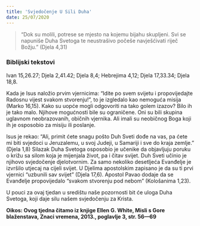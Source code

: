 ```yaml
---
title: 'Svjedočenje U Sili Duha'
date: 25/07/2020
---
```


> <p></p>
> “Dok su molili, potrese se mjesto na kojemu bijahu skupljeni. Svi se napuniše Duha Svetoga te neustrašivo počeše navješćivati riječ Božju.” (Djela 4,31)

### Biblijski tekstovi
Ivan 15,26.27; Djela 2,41.42; Djela 8,4; Hebrejima 4,12; Djela 17,33.34; Djela 18,8.

Kada je Isus naložio prvim vjernicima: “Idite po svem svijetu i propovijedajte Radosnu vijest svakom stvorenju!”, to je izgledalo kao nemoguća misija (Marko 16,15). Kako su uopće mogli odgovoriti na tako golem izazov? Bilo ih je tako malo. Njihove mogućnosti bile su ograničene. Oni su bili skupina uglavnom neobrazovanih, običnih vjernika. Ali imali su neobičnog Boga koji ih je osposobio za misiju ili poslanje.

Isus je rekao: “Ali, primit ćete snagu pošto Duh Sveti dođe na vas, pa ćete mi biti svjedoci u Jeruzalemu, u svoj Judeji, u Samariji i sve do kraja zemlje.” (Djela 1,8) Silazak Duha Svetoga osposobio je učenike da objavljuju poruku o križu sa silom koja je mijenjala život, pa i čitav svijet. Duh Sveti učinio je njihovo svjedočenje djelotvornim. Za samo nekoliko desetljeća Evanđelje je izvršilo utjecaj na cijeli svijet. U Djelima apostolskim zapisano je da su ti prvi vjernici “uzbunili sav svijet” (Djela 17,6). Apostol Pavao dodaje da se Evanđelje propovijedalo “svakom stvorenju pod nebom” (Kološanima 1,23).

U pouci za ovaj tjedan u središtu naše pozornosti bit će uloga Duha Svetoga, koji daje silu našem svjedočenju za Krista.

**Oikos: Ovog tjedna čitamo iz knjige Ellen G. White, Misli s Gore blaženstava, Znaci vremena, 2013., poglavlje 3, str. 56—69**